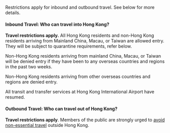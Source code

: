 Restrictions apply for inbound and outbound travel. See below for more details.

#### Inbound Travel: Who can travel into Hong Kong?

**Travel restrictions apply.** All Hong Kong residents and non-Hong Kong residents arriving from Mainland China, Macau, or Taiwan are allowed entry. They will be subject to quarantine requirements, refer below.

Non-Hong Kong residents arriving from mainland China, Macau, or Taiwan will be denied entry if they have been to any overseas countries and regions in the past two weeks.

Non-Hong Kong residents arriving from other overseas countries and regions are denied entry.

All transit and transfer services at Hong Kong International Airport have resumed.

#### Outbound Travel: Who can travel out of Hong Kong?

**Travel restrictions apply**. Members of the public are strongly urged to [avoid non-essential travel](https://www.coronavirus.gov.hk/eng/travel-advice.html) outside Hong Kong.
